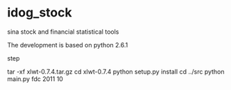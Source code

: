 idog_stock
==========

sina stock and financial statistical tools

The development is based on python 2.6.1

step

tar -xf xlwt-0.7.4.tar.gz
cd xlwt-0.7.4
python setup.py install
cd ../src
python main.py fdc 2011 10
